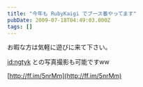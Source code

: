 ```yaml
---
title: "今年も RubyKaigi でブース番やってます"
pubDate: 2009-07-18T04:49:03.000Z
tags: []
---
```


お暇な方は気軽に遊びに来て下さい。

[id:ngtyk](http://blog.hatena.ne.jp/ngtyk/) との写真撮影も可能ですww

[http://ff.im/5nrMm](http://ff.im/5nrMm)